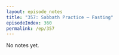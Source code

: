 ```yaml
---
layout: episode_notes
title: "357: Sabbath Practice — Fasting"
episodeIndex: 360
permalink: /ep/357
---
```

No notes yet.
